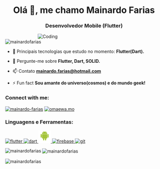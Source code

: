 <h1 align="center">Olá 👋, me chamo Mainardo Farias</h1>
<h3 align="center">Desenvolvedor Mobile (Flutter)</h3>
<img align="right" alt="Coding" width="400" src="https://media.giphy.com/media/qgQUggAC3Pfv687qPC/giphy.gif">

<p align="left"> <img src="https://komarev.com/ghpvc/?username=mainardofarias&label=Profile%20views&color=0e75b6&style=flat" alt="mainardofarias" /> </p>

- 🌱 Principais tecnologias que estudo no momento: **Flutter(Dart).**

- 💬 Pergunte-me sobre **Flutter, Dart, SOLID.**

- 📫 Contato **mainardo.farias@hotmail.com**

- ⚡ Fun fact **Sou amante do universo(cosmos) e do mundo geek!**

<h3 align="left">Connect with me:</h3>
<p align="left">
<a href="https://linkedin.com/in/mainardo-farias" target="blank"><img align="center" src="https://raw.githubusercontent.com/rahuldkjain/github-profile-readme-generator/master/src/images/icons/Social/linked-in-alt.svg" alt="mainardo-farias" height="30" width="40" /></a>
<a href="https://instagram.com/omaewa.mo" target="blank"><img align="center" src="https://raw.githubusercontent.com/rahuldkjain/github-profile-readme-generator/master/src/images/icons/Social/instagram.svg" alt="omaewa.mo" height="30" width="40" /></a>
</p>

<h3 align="left">Linguagens e Ferramentas:</h3>
<p align="left"> <a href="https://flutter.dev" target="_blank" rel="noreferrer"> <img src="https://www.vectorlogo.zone/logos/flutterio/flutterio-icon.svg" alt="flutter" width="40" height="40"/> </a> <a href="https://dart.dev" target="_blank" rel="noreferrer"> <img src="https://www.vectorlogo.zone/logos/dartlang/dartlang-icon.svg" alt="dart" width="40" height="40"/> </a> <a href="https://developer.android.com" target="_blank" rel="noreferrer"> <img src="https://raw.githubusercontent.com/devicons/devicon/master/icons/android/android-original-wordmark.svg" alt="android" width="40" height="40"/> </a> <a href="https://firebase.google.com/" target="_blank" rel="noreferrer"> <img src="https://www.vectorlogo.zone/logos/firebase/firebase-icon.svg" alt="firebase" width="40" height="40"/> </a> <a href="https://git-scm.com/" target="_blank" rel="noreferrer"> <img src="https://www.vectorlogo.zone/logos/git-scm/git-scm-icon.svg" alt="git" width="40" height="40"/> </a> </p>

<p><img align="left" src="https://github-readme-stats.vercel.app/api/top-langs?username=mainardofarias&show_icons=true&locale=en&layout=compact" alt="mainardofarias" /></p>

<p>&nbsp;<img align="center" src="https://github-readme-stats.vercel.app/api?username=mainardofarias&show_icons=true&locale=en" alt="mainardofarias" /></p>

<p><img align="center" src="https://github-readme-streak-stats.herokuapp.com/?user=mainardofarias&" alt="mainardofarias" /></p>
